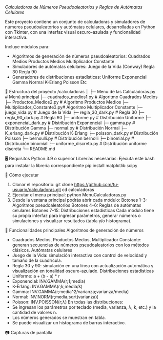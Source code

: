 *Calculadoras de Números Pseudoaleatorios y Reglas de Autómatas Celulares*

Este proyecto contiene un conjunto de calculadoras y simuladores de números pseudoaleatorios y autómatas celulares, desarrolladas en Python con Tkinter, con una interfaz visual oscuro-azulada y funcionalidad interactiva.

Incluye módulos para:
- Algoritmos de generación de números pseudoaleatorios:
    Cuadrados Medios
    Productos Medios
    Multiplicador Constante
- Simuladores de autómatas celulares:
    Juego de la Vida (Conway)
    Regla 30
    Regla 90
- Generadores de distribuciones estadísticas:
    Uniforme
    Exponencial
    Gamma
    Normal
    K-Erlang
    Poisson
    Etc
  
📂 Estructura del proyecto
/calculadoras
│
├─ Menu de las Calculadoras.py        # Menú principal
├─ cuadrados_medios1.py       # Algoritmo Cuadrados Medios
├─ Productos_Medios2.py       # Algoritmo Productos Medios
├─ Multiplicador_Constante3.py# Algoritmo Multiplicador Constante
├─ juego_vida.py              # Juego de la Vida
├─ regla_30_dark.py           # Regla 30
├─ regla_90_dark.py           # Regla 90
├─ uniforme.py                # Distribución Uniforme
├─ exponencial_dark.py        # Distribución Exponencial
├─ gamma.py                   # Distribución Gamma
├─ normal.py                  # Distribución Normal
├─ K_erlang_dark.py           # Distribución K-Erlang
├─ poisson_dark.py            # Distribución Poisson
├─ bernoulli.py               # Distribución bernolli
├─ binomial.py                # Distribución binomial
├─ uniforme_discreto.py       # Distribución uniforme discreta
└─ README.md

🖥️ Requisitos
    Python 3.9 o superior
    Librerías necesarias:
Ejecuta este bash para instalar la libreria correspondiente
    pip install matplotlib scipy

🚀 Cómo ejecutar
1. Clonar el repositorio:
    git clone https://github.com/tu-usuario/calculadoras.git
    cd calculadoras
2. Ejecutar el menu principal:
    python MenuCalculadoras.py
3. Desde la ventana principal podrás abrir cada módulo:
  Botones 1–3: Algoritmos pseudoaleatorios
  Botones 4–6: Reglas de autómatas celulares
  Botones 7–15: Distribuciones estadísticas
Cada módulo tiene su propia interfaz para ingresar parámetros, generar números o simulaciones y visualizar resultados (tabla y/o histograma).

🎨 Funcionalidades principales
Algoritmos de generación de números
- Cuadrados Medios, Productos Medios, Multiplicador Constante: generan secuencias de números pseudoaleatorios con los métodos clásicos.
Autómatas celulares
- Juego de la Vida: simulación interactiva con control de velocidad y tamaño de la cuadrícula.
- Regla 30 y 90: simulación en una línea con actualización automática y visualización en tonalidad oscuro-azulado.
Distribuciones estadísticas
- Uniforme: a + (b - a) * r
- Exponencial: INV.GAMMA(r;1;media)
- K-Erlang: INV.GAMMA(r;k;media/k)
- Gamma: INV.GAMMA(r;media^2/varianza;varianza/media)
- Normal: INV.NORM(r;media;sqrt(varianza))
- Poisson: INV.POISSON(r;λ)
En todas las distribuciones:
- Se ingresan los parámetros por teclado (media, varianza, λ, k, etc.) y la cantidad de valores n.
- Los números generados se muestran en tabla.
- Se puede visualizar un histograma de barras interactivo.

📷 Capturas de pantalla
